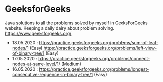 # GeeksforGeeks
Java solutions to all the problems solved by myself in GeeksForGeeks website. Keeping a daily dairy about problem solving.
https://www.geeksforgeeks.org/ 

* 18.05.2020 : https://practice.geeksforgeeks.org/problems/sum-of-leaf-nodes/1 (Easy)
               https://practice.geeksforgeeks.org/problems/left-view-of-binary-tree/1  (Easy)
* 17.05.2020 : https://practice.geeksforgeeks.org/problems/connect-nodes-at-same-level/1/  (Medium)
* 16.05.2020 : https://practice.geeksforgeeks.org/problems/longest-consecutive-sequence-in-binary-tree/1  (Easy)
